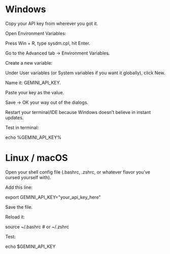 # Windows

Copy your API key from wherever you got it.

Open Environment Variables:

Press Win + R, type sysdm.cpl, hit Enter.

Go to the Advanced tab → Environment Variables.

Create a new variable:

Under User variables (or System variables if you want it globally), click New.

Name it: GEMINI_API_KEY.

Paste your key as the value.

Save → OK your way out of the dialogs.

Restart your terminal/IDE because Windows doesn’t believe in instant updates.

Test in terminal:

echo %GEMINI_API_KEY%

# Linux / macOS

Open your shell config file (.bashrc, .zshrc, or whatever flavor you’ve cursed yourself with).

Add this line:

export GEMINI_API_KEY="your_api_key_here"


Save the file.

Reload it:

source ~/.bashrc   # or ~/.zshrc


Test:

echo $GEMINI_API_KEY
